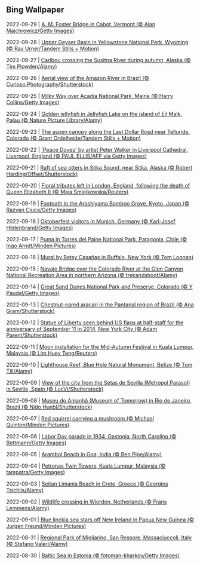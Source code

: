 ## Bing Wallpaper
2022-09-29 | [A. M. Foster Bridge in Cabot, Vermont (© Alan Majchrowicz/Getty Images)](./wallpaper/2022-09-29.jpg) 

2022-09-28 | [Upper Geyser Basin in Yellowstone National Park, Wyoming (© Ray Urner/Tandem Stills + Motion)](./wallpaper/2022-09-28.jpg) 

2022-09-27 | [Caribou crossing the Susitna River during autumn, Alaska (© Tim Plowden/Alamy)](./wallpaper/2022-09-27.jpg) 

2022-09-26 | [Aerial view of the Amazon River in Brazil (© Curioso.Photography/Shutterstock)](./wallpaper/2022-09-26.jpg) 

2022-09-25 | [Milky Way over Acadia National Park, Maine (© Harry Collins/Getty Images)](./wallpaper/2022-09-25.jpg) 

2022-09-24 | [Golden jellyfish in Jellyfish Lake on the island of Eil Malk, Palau (© Nature Picture Library/Alamy)](./wallpaper/2022-09-24.jpg) 

2022-09-23 | [The aspen canopy along the Last Dollar Road near Telluride, Colorado (© Grant Ordelheide/Tandem Stills + Motion)](./wallpaper/2022-09-23.jpg) 

2022-09-22 | ['Peace Doves' by artist Peter Walker in Liverpool Cathedral, Liverpool, England (© PAUL ELLIS/AFP via Getty Images)](./wallpaper/2022-09-22.jpg) 

2022-09-21 | [Raft of sea otters in Sitka Sound, near Sitka, Alaska (© Robert Harding/Offset/Shutterstock)](./wallpaper/2022-09-21.jpg) 

2022-09-20 | [Floral tributes left in London, England, following the death of Queen Elizabeth II (© Maja Smiejkowska/Reuters)](./wallpaper/2022-09-20.jpg) 

2022-09-19 | [Footpath in the Arashiyama Bamboo Grove, Kyoto, Japan (© Razvan Ciuca/Getty Images)](./wallpaper/2022-09-19.jpg) 

2022-09-18 | [Oktoberfest visitors in Munich, Germany (© Karl-Josef Hildenbrand/Getty Images)](./wallpaper/2022-09-18.jpg) 

2022-09-17 | [Puma in Torres del Paine National Park, Patagonia, Chile (© Ingo Arndt/Minden Pictures)](./wallpaper/2022-09-17.jpg) 

2022-09-16 | [Mural by Betsy Casañas in Buffalo, New York (© Tom Loonan)](./wallpaper/2022-09-16.jpg) 

2022-09-15 | [Navajo Bridge over the Colorado River at the Glen Canyon National Recreation Area in northern Arizona (© trekandshoot/Alamy)](./wallpaper/2022-09-15.jpg) 

2022-09-14 | [Great Sand Dunes National Park and Preserve, Colorado (© Y Paudel/Getty Images)](./wallpaper/2022-09-14.jpg) 

2022-09-13 | [Chestnut-eared aracari in the Pantanal region of Brazil (© Ana Gram/Shutterstock)](./wallpaper/2022-09-13.jpg) 

2022-09-12 | [Statue of Liberty seen behind US flags at half-staff for the anniversary of September 11 in 2014, New York City (© Adam Parent/Shutterstock)](./wallpaper/2022-09-12.jpg) 

2022-09-11 | [Moon installation for the Mid-Autumn Festival in Kuala Lumpur, Malaysia (© Lim Huey Teng/Reuters)](./wallpaper/2022-09-11.jpg) 

2022-09-10 | [Lighthouse Reef, Blue Hole Natural Monument, Belize (© Tom Till/Alamy)](./wallpaper/2022-09-10.jpg) 

2022-09-09 | [View of the city from the Setas de Sevilla (Metropol Parasol) in Seville, Spain (© LucVi/Shutterstock)](./wallpaper/2022-09-09.jpg) 

2022-09-08 | [Museu do Amanhã (Museum of Tomorrow) in Rio de Janeiro, Brazil (© Nido Huebl/Shutterstock)](./wallpaper/2022-09-08.jpg) 

2022-09-07 | [Red squirrel carrying a mushroom (© Michael Quinton/Minden Pictures)](./wallpaper/2022-09-07.jpg) 

2022-09-06 | [Labor Day parade in 1934, Gastonia, North Carolina (© Bettmann/Getty Images)](./wallpaper/2022-09-06.jpg) 

2022-09-05 | [Arambol Beach in Goa, India (© Ben Pipe/Alamy)](./wallpaper/2022-09-05.jpg) 

2022-09-04 | [Petronas Twin Towers, Kuala Lumpur, Malaysia (© tampatra/Getty Images)](./wallpaper/2022-09-04.jpg) 

2022-09-03 | [Seitan Limania Beach in Crete, Greece (© Georgios Tsichlis/Alamy)](./wallpaper/2022-09-03.jpg) 

2022-09-02 | [Wildlife crossing in Wierden, Netherlands (© Frans Lemmens/Alamy)](./wallpaper/2022-09-02.jpg) 

2022-09-01 | [Blue linckia sea stars off New Ireland in Papua New Guinea (© Jurgen Freund/Minden Pictures)](./wallpaper/2022-09-01.jpg) 

2022-08-31 | [Regional Park of Migliarino, San Rossore, Massaciuccoli, Italy (© Stefano Valeri/Alamy)](./wallpaper/2022-08-31.jpg) 

2022-08-30 | [Baltic Sea in Estonia (© fotoman-kharkov/Getty Images)](./wallpaper/2022-08-30.jpg) 


